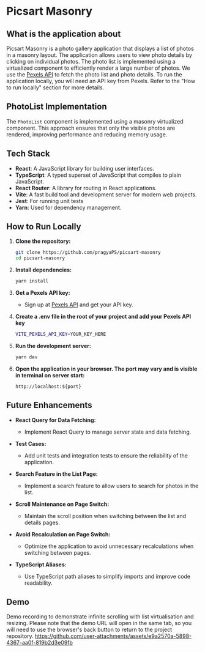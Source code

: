 # Picsart Masonry

## What is the application about

Picsart Masonry is a photo gallery application that displays a list of photos in a masonry layout. The application allows users to view photo details by clicking on individual photos. The photo list is implemented using a virtualized component to efficiently render a large number of photos. We use the [Pexels API](https://www.pexels.com/api/) to fetch the photo list and photo details. To run the application locally, you will need an API key from Pexels. Refer to the "How to run locally" section for more details.

## PhotoList Implementation

The `PhotoList` component is implemented using a masonry virtualized component. This approach ensures that only the visible photos are rendered, improving performance and reducing memory usage.


## Tech Stack

- **React**: A JavaScript library for building user interfaces.
- **TypeScript**: A typed superset of JavaScript that compiles to plain JavaScript.
- **React Router**: A library for routing in React applications.
- **Vite**: A fast build tool and development server for modern web projects.
- **Jest**: For running unit tests
- **Yarn**: Used for dependency management.

## How to Run Locally

1. **Clone the repository:**
    ```sh
    git clone https://github.com/pragyaPS/picsart-masonry
    cd picsart-masonry
    ```

2. **Install dependencies:**
    ```sh
    yarn install
    ```

3. **Get a Pexels API key:**
    - Sign up at [Pexels API](https://www.pexels.com/api/) and get your API key.

3. **Create a .env file in the root of your project and add your Pexels API key**
    ```sh
    VITE_PEXELS_API_KEY=YOUR_KEY_HERE
    ```

4. **Run the development server:**
    ```sh
    yarn dev
    ```

5. **Open the application in your browser. The port may vary and is visible in terminal on server start:**
    ```
    http://localhost:${port}
    ```

## Future Enhancements

- **React Query for Data Fetching:**
  - Implement React Query to manage server state and data fetching.

- **Test Cases:**
  - Add unit tests and integration tests to ensure the reliability of the application.

- **Search Feature in the List Page:**
  - Implement a search feature to allow users to search for photos in the list.

- **Scroll Maintenance on Page Switch:**
  - Maintain the scroll position when switching between the list and details pages.

- **Avoid Recalculation on Page Switch:**
  - Optimize the application to avoid unnecessary recalculations when switching between pages.

- **TypeScript Aliases:**
  - Use TypeScript path aliases to simplify imports and improve code readability.

## Demo
Demo recording to demonstrate infinite scrolling with list virtualisation and resizing.  Please note that the demo URL will open in the same tab, so you will need to use the browser's back button to return to the project repository.
https://github.com/user-attachments/assets/e9a2570a-5898-4367-aa0f-819b2d3e09fb

